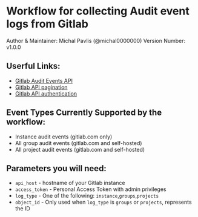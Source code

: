 # Workflow for collecting Audit event logs from Gitlab

Author & Maintainer: Michal Pavlis (@michal0000000)
Version Number: v1.0.0

## Userful Links:

- [Gitlab Audit Events API](https://docs.gitlab.com/ee/api/audit_events.html#retrieve-all-instance-audit-events)
- [Gitlab API pagination](https://docs.gitlab.com/ee/api/rest/index.html#keyset-based-pagination)
- [Gitlab API authentication](https://docs.gitlab.com/ee/api/rest/index.html#authentication)

## Event Types Currently Supported by the workflow:

- Instance audit events (gitlab.com only)
- All group audit events (gitlab.com and self-hosted)
- All project audit events (gitlab.com and self-hosted)

## Parameters you will need:

- `api_host` - hostname of your Gitlab instance
- `access_token` - Personal Access Token with admin privileges
- `log_type` - One of the following: `instance`,`groups`,`projects`
- `object_id` - Only used when `log_type` is `groups` or `projects`, represents the ID
